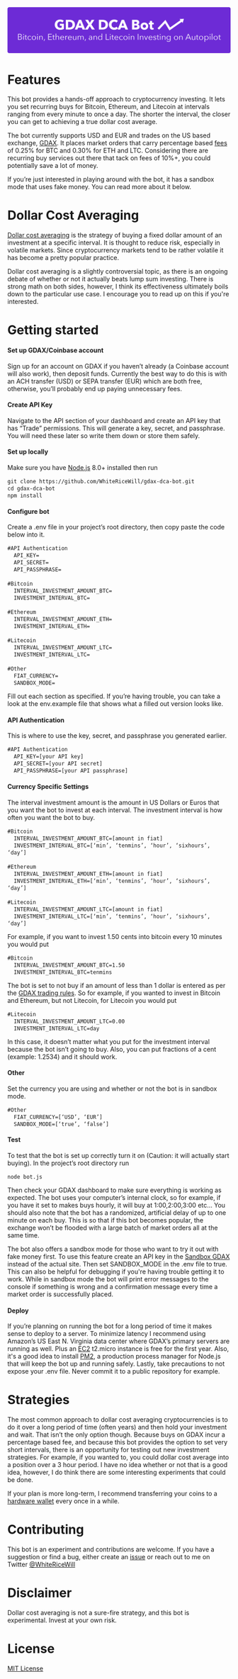 ![GDAX DCA Bot Banner Image](/banner.png)

# Features
This bot provides a hands-off approach to cryptocurrency investing. It lets you set recurring buys for Bitcoin, Ethereum, and Litecoin at intervals ranging from every minute to once a day. The shorter the interval, the closer you can get to achieving a true dollar cost average.

The bot currently supports USD and EUR and trades on the US based exchange, [GDAX](https://www.gdax.com/). It places market orders that carry percentage based [fees](https://www.gdax.com/fees/BTC-USD) of 0.25% for BTC and 0.30% for ETH and LTC. Considering there are recurring buy services out there that tack on fees of 10%+, you could potentially save a lot of money.

If you’re just interested in playing around with the bot, it has a sandbox mode that uses fake money. You can read more about it below.

# Dollar Cost Averaging
[Dollar cost averaging](http://www.investopedia.com/terms/d/dollarcostaveraging.asp) is the strategy of buying a fixed dollar amount of an investment at a specific interval. It is thought to reduce risk, especially in volatile markets. Since cryptocurrency markets tend to be rather volatile it has become a pretty popular practice.

Dollar cost averaging is a slightly controversial topic, as there is an ongoing debate of whether or not it actually beats lump sum investing. There is strong math on both sides, however, I think its effectiveness ultimately boils down to the particular use case. I encourage you to read up on this if you're interested.

# Getting started
#### Set up GDAX/Coinbase account
Sign up for an account on GDAX if you haven’t already (a Coinbase account will also work), then deposit funds. Currently the best way to do this is with an ACH transfer (USD) or SEPA transfer (EUR) which are both free, otherwise, you’ll probably end up paying unnecessary fees.

#### Create API Key
Navigate to the API section of your dashboard and create an API key that has “Trade” permissions. This will generate a key, secret, and passphrase. You will need these later so write them down or store them safely.

#### Set up locally
Make sure you have [Node.js](https://nodejs.org) 8.0+ installed then run
```
git clone https://github.com/WhiteRiceWill/gdax-dca-bot.git
cd gdax-dca-bot
npm install
```

#### Configure bot
Create a .env file in your project’s root directory, then copy paste the code below into it.
```
#API Authentication
  API_KEY=
  API_SECRET=
  API_PASSPHRASE=

#Bitcoin
  INTERVAL_INVESTMENT_AMOUNT_BTC=
  INVESTMENT_INTERVAL_BTC=

#Ethereum
  INTERVAL_INVESTMENT_AMOUNT_ETH=
  INVESTMENT_INTERVAL_ETH=

#Litecoin
  INTERVAL_INVESTMENT_AMOUNT_LTC=
  INVESTMENT_INTERVAL_LTC=

#Other
  FIAT_CURRENCY=
  SANDBOX_MODE=
```
Fill out each section as specified. If you’re having trouble, you can take a look at the env.example file that shows what a filled out version looks like.

#### API Authentication
This is where to use the key, secret, and passphrase you generated earlier.
```
#API Authentication
  API_KEY=[your API key]
  API_SECRET=[your API secret]
  API_PASSPHRASE=[your API passphrase]
```

#### Currency Specific Settings
The interval investment amount is the amount in US Dollars or Euros that you want the bot to invest at each interval. The investment interval is how often you want the bot to buy.
```
#Bitcoin
  INTERVAL_INVESTMENT_AMOUNT_BTC=[amount in fiat]
  INVESTMENT_INTERVAL_BTC=[‘min’, ‘tenmins’, ‘hour’, ‘sixhours’, ‘day’]

#Ethereum
  INTERVAL_INVESTMENT_AMOUNT_ETH=[amount in fiat]
  INVESTMENT_INTERVAL_ETH=[‘min’, ‘tenmins’, ‘hour’, ‘sixhours’, ‘day’]

#Litecoin
  INTERVAL_INVESTMENT_AMOUNT_LTC=[amount in fiat]
  INVESTMENT_INTERVAL_LTC=[‘min’, ‘tenmins’, ‘hour’, ‘sixhours’, ‘day’]
```
For example, if you want to invest 1.50 cents into bitcoin every 10 minutes you would put
```
#Bitcoin
  INTERVAL_INVESTMENT_AMOUNT_BTC=1.50
  INVESTMENT_INTERVAL_BTC=tenmins
```
The bot is set to not buy if an amount of less than 1 dollar is entered as per the [GDAX trading rules](https://support.gdax.com/customer/portal/articles/2725970-trading-rules). So for example, if you wanted to invest in Bitcoin and Ethereum, but not Litecoin, for Litecoin you would put
```
#Litecoin
  INTERVAL_INVESTMENT_AMOUNT_LTC=0.00
  INVESTMENT_INTERVAL_LTC=day
```
In this case, it doesn’t matter what you put for the investment interval because the bot isn’t going to buy. Also, you can put fractions of a cent (example: 1.2534) and it should work.

#### Other
Set the currency you are using and whether or not the bot is in sandbox mode.
```
#Other
  FIAT_CURRENCY=[‘USD’, ‘EUR’]
  SANDBOX_MODE=[‘true’, ‘false’]
```

#### Test
To test that the bot is set up correctly turn it on (Caution: it will actually start buying). In the project’s root directory run
```
node bot.js
```
Then check your GDAX dashboard to make sure everything is working as expected. The bot uses your computer’s internal clock, so for example, if you have it set to makes buys hourly, it will buy at 1:00,2:00,3:00 etc… You should also note that the bot has a randomized, artificial delay of up to one minute on each buy. This is so that if this bot becomes popular, the exchange won’t be flooded with a large batch of market orders all at the same time.

The bot also offers a sandbox mode for those who want to try it out with fake money first. To use this feature create an API key in the [Sandbox GDAX](https://public.sandbox.gdax.com/) instead of the actual site. Then set SANDBOX_MODE in the .env file to true. This can also be helpful for debugging if you're having trouble getting it to work. While in sandbox mode the bot will print error messages to the console if something is wrong and a confirmation message every time a market order is successfully placed.

#### Deploy
If you’re planning on running the bot for a long period of time it makes sense to deploy to a server. To minimize latency I recommend using Amazon’s US East N. Virginia data center where GDAX’s primary servers are running as well. Plus an [EC2](https://aws.amazon.com/ec2/) t2.micro instance is free for the first year. Also, it's a good idea to install [PM2](https://github.com/Unitech/pm2), a production process manager for Node.js that will keep the bot up and running safely. Lastly, take precautions to not expose your .env file. Never commit it to a public repository for example.

# Strategies
The most common approach to dollar cost averaging cryptocurrencies is to do it over a long period of time (often years) and then hold your investment and wait. That isn’t the only option though. Because buys on GDAX incur a percentage based fee, and because this bot provides the option to set very short intervals, there is an opportunity for testing out new investment strategies. For example, if you wanted to, you could dollar cost average into a position over a 3 hour period. I have no idea whether or not that is a good idea, however, I do think there are some interesting experiments that could be done.

If your plan is more long-term, I recommend transferring your coins to a [hardware wallet](https://en.bitcoin.it/wiki/Hardware_wallet) every once in a while.

# Contributing
This bot is an experiment and contributions are welcome. If you have a suggestion or find a bug, either create an [issue](https://github.com/WhiteRiceWill/gdax-dca-bot/issues) or reach out to me on Twitter [@WhiteRiceWill](https://twitter.com/whitericewill)

# Disclaimer
Dollar cost averaging is not a sure-fire strategy, and this bot is experimental. Invest at your own risk.

# License
[MIT License](http://opensource.org/licenses/MIT)
